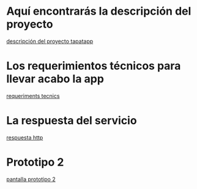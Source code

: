# Aquí encontrarás la descripción del proyecto

[descripción del proyecto tapatapp](desc.md)

# Los requerimientos técnicos para llevar acabo la app
[requeriments tecnics](requerimentstecnics.md)

# La respuesta del servicio 
[respuesta http](serveeyp.md)


# Prototipo 2
[pantalla prototipo 2](wireframetutor.md)